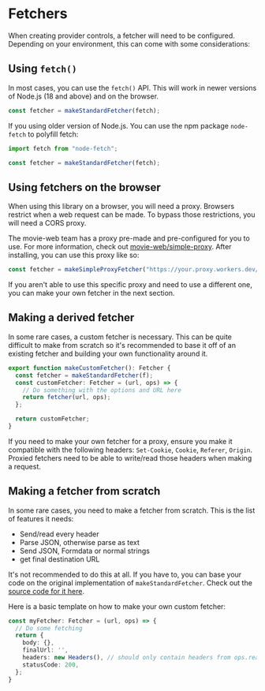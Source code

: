 # Fetchers

When creating provider controls, a fetcher will need to be configured.
Depending on your environment, this can come with some considerations:

## Using `fetch()`
In most cases, you can use the `fetch()` API. This will work in newer versions of Node.js (18 and above) and on the browser.

```ts
const fetcher = makeStandardFetcher(fetch);
```

If you using older version of Node.js. You can use the npm package `node-fetch` to polyfill fetch:

```ts
import fetch from "node-fetch";

const fetcher = makeStandardFetcher(fetch);
```

## Using fetchers on the browser
When using this library on a browser, you will need a proxy. Browsers restrict when a web request can be made. To bypass those restrictions, you will need a CORS proxy.

The movie-web team has a proxy pre-made and pre-configured for you to use. For more information, check out [movie-web/simple-proxy](https://github.com/movie-web/simple-proxy). After installing, you can use this proxy like so:

```ts
const fetcher = makeSimpleProxyFetcher("https://your.proxy.workers.dev/", fetch);
```

If you aren't able to use this specific proxy and need to use a different one, you can make your own fetcher in the next section.

## Making a derived fetcher

In some rare cases, a custom fetcher is necessary. This can be quite difficult to make from scratch so it's recommended to base it off of an existing fetcher and building your own functionality around it.

```ts
export function makeCustomFetcher(): Fetcher {
  const fetcher = makeStandardFetcher(f);
  const customFetcher: Fetcher = (url, ops) => {
    // Do something with the options and URL here
    return fetcher(url, ops);
  };

  return customFetcher;
}
```

If you need to make your own fetcher for a proxy, ensure you make it compatible with the following headers: `Set-Cookie`, `Cookie`, `Referer`, `Origin`. Proxied fetchers need to be able to write/read those headers when making a request.


## Making a fetcher from scratch

In some rare cases, you need to make a fetcher from scratch.
This is the list of features it needs:
 - Send/read every header
 - Parse JSON, otherwise parse as text
 - Send JSON, Formdata or normal strings
 - get final destination URL

It's not recommended to do this at all. If you have to, you can base your code on the original implementation of `makeStandardFetcher`. Check out the [source code for it here](https://github.com/movie-web/providers/blob/dev/src/fetchers/standardFetch.ts).

Here is a basic template on how to make your own custom fetcher:

```ts
const myFetcher: Fetcher = (url, ops) => {
  // Do some fetching
  return {
    body: {},
    finalUrl: '',
    headers: new Headers(), // should only contain headers from ops.readHeaders
    statusCode: 200,
  };
}
```
